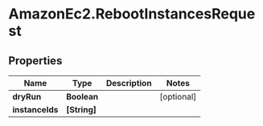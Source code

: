 # AmazonEc2.RebootInstancesRequest

## Properties

Name | Type | Description | Notes
------------ | ------------- | ------------- | -------------
**dryRun** | **Boolean** |  | [optional] 
**instanceIds** | **[String]** |  | 


